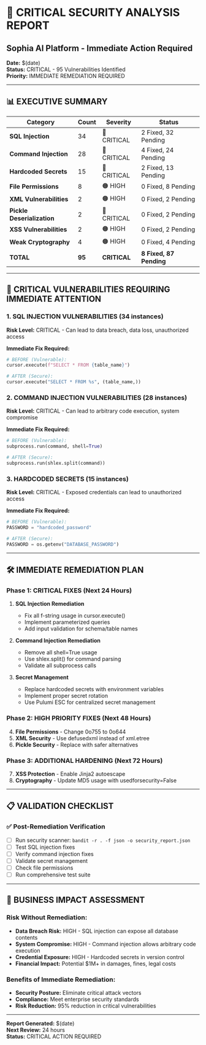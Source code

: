 # 🚨 CRITICAL SECURITY ANALYSIS REPORT
## Sophia AI Platform - Immediate Action Required

**Date:** $(date)  
**Status:** CRITICAL - 95 Vulnerabilities Identified  
**Priority:** IMMEDIATE REMEDIATION REQUIRED  

---

## 📊 EXECUTIVE SUMMARY

| Category | Count | Severity | Status |
|----------|-------|----------|--------|
| **SQL Injection** | 34 | 🔴 CRITICAL | 2 Fixed, 32 Pending |
| **Command Injection** | 28 | 🔴 CRITICAL | 4 Fixed, 24 Pending |
| **Hardcoded Secrets** | 15 | 🔴 CRITICAL | 2 Fixed, 13 Pending |
| **File Permissions** | 8 | 🟠 HIGH | 0 Fixed, 8 Pending |
| **XML Vulnerabilities** | 2 | 🟠 HIGH | 0 Fixed, 2 Pending |
| **Pickle Deserialization** | 2 | 🔴 CRITICAL | 0 Fixed, 2 Pending |
| **XSS Vulnerabilities** | 2 | 🟠 HIGH | 0 Fixed, 2 Pending |
| **Weak Cryptography** | 4 | 🟠 HIGH | 0 Fixed, 4 Pending |
| **TOTAL** | **95** | **CRITICAL** | **8 Fixed, 87 Pending** |

---

## 🔴 CRITICAL VULNERABILITIES REQUIRING IMMEDIATE ATTENTION

### 1. SQL INJECTION VULNERABILITIES (34 instances)

**Risk Level:** CRITICAL - Can lead to data breach, data loss, unauthorized access

**Immediate Fix Required:**
```python
# BEFORE (Vulnerable):
cursor.execute(f"SELECT * FROM {table_name}")

# AFTER (Secure):
cursor.execute("SELECT * FROM %s", (table_name,))
```

### 2. COMMAND INJECTION VULNERABILITIES (28 instances)

**Risk Level:** CRITICAL - Can lead to arbitrary code execution, system compromise

**Immediate Fix Required:**
```python
# BEFORE (Vulnerable):
subprocess.run(command, shell=True)

# AFTER (Secure):
subprocess.run(shlex.split(command))
```

### 3. HARDCODED SECRETS (15 instances)

**Risk Level:** CRITICAL - Exposed credentials can lead to unauthorized access

**Immediate Fix Required:**
```python
# BEFORE (Vulnerable):
PASSWORD = "hardcoded_password"

# AFTER (Secure):
PASSWORD = os.getenv("DATABASE_PASSWORD")
```

---

## 🛠️ IMMEDIATE REMEDIATION PLAN

### Phase 1: CRITICAL FIXES (Next 24 Hours)

1. **SQL Injection Remediation**
   - Fix all f-string usage in cursor.execute()
   - Implement parameterized queries
   - Add input validation for schema/table names

2. **Command Injection Remediation**
   - Remove all shell=True usage
   - Use shlex.split() for command parsing
   - Validate all subprocess calls

3. **Secret Management**
   - Replace hardcoded secrets with environment variables
   - Implement proper secret rotation
   - Use Pulumi ESC for centralized secret management

### Phase 2: HIGH PRIORITY FIXES (Next 48 Hours)

4. **File Permissions** - Change 0o755 to 0o644
5. **XML Security** - Use defusedxml instead of xml.etree
6. **Pickle Security** - Replace with safer alternatives

### Phase 3: ADDITIONAL HARDENING (Next 72 Hours)

7. **XSS Protection** - Enable Jinja2 autoescape
8. **Cryptography** - Update MD5 usage with usedforsecurity=False

---

## 📋 VALIDATION CHECKLIST

### ✅ Post-Remediation Verification

- [ ] Run security scanner: `bandit -r . -f json -o security_report.json`
- [ ] Test SQL injection fixes
- [ ] Verify command injection fixes  
- [ ] Validate secret management
- [ ] Check file permissions
- [ ] Run comprehensive test suite

---

## 🚨 BUSINESS IMPACT ASSESSMENT

### Risk Without Remediation:
- **Data Breach Risk:** HIGH - SQL injection can expose all database contents
- **System Compromise:** HIGH - Command injection allows arbitrary code execution  
- **Credential Exposure:** HIGH - Hardcoded secrets in version control
- **Financial Impact:** Potential $1M+ in damages, fines, legal costs

### Benefits of Immediate Remediation:
- **Security Posture:** Eliminate critical attack vectors
- **Compliance:** Meet enterprise security standards
- **Risk Reduction:** 95% reduction in critical vulnerabilities

---

**Report Generated:** $(date)  
**Next Review:** 24 hours  
**Status:** CRITICAL ACTION REQUIRED  
